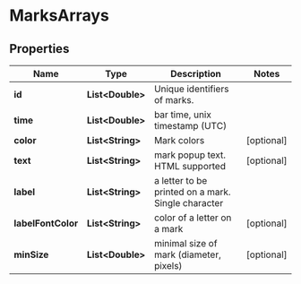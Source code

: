 
# MarksArrays

## Properties
Name | Type | Description | Notes
------------ | ------------- | ------------- | -------------
**id** | **List&lt;Double&gt;** | Unique identifiers of marks. | 
**time** | **List&lt;Double&gt;** | bar time, unix timestamp (UTC) | 
**color** | **List&lt;String&gt;** | Mark colors |  [optional]
**text** | **List&lt;String&gt;** | mark popup text. HTML supported |  [optional]
**label** | **List&lt;String&gt;** | a letter to be printed on a mark. Single character | 
**labelFontColor** | **List&lt;String&gt;** | color of a letter on a mark |  [optional]
**minSize** | **List&lt;Double&gt;** | minimal size of mark (diameter, pixels) |  [optional]



